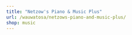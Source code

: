 ```yaml
---
title: "Netzow's Piano & Music Plus"
url: /wauwatosa/netzows-piano-and-music-plus/
shop: music
---
```

